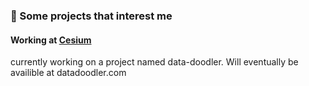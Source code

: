 ### 🔭 Some projects that interest me
#### Working at [Cesium](https://cesium.com/)

currently working on a project named data-doodler. Will eventually be availible at datadoodler.com
<!--
**TrainedTrex/TrainedTrex** is a ✨ _special_ ✨ repository because its `README.md` (this file) appears on your GitHub profile.

Here are some ideas to get you started:

- 🔭 I’m currently working on ...
- 🌱 I’m currently learning ...
- 👯 I’m looking to collaborate on ...
- 🤔 I’m looking for help with ...
- 💬 Ask me about ...
- 📫 How to reach me: ...
- 😄 Pronouns: ...
- ⚡ Fun fact: ...
-->
